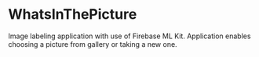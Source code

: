 # WhatsInThePicture
Image labeling application with use of Firebase ML Kit. 
Application enables choosing a picture from gallery or taking a new one.
